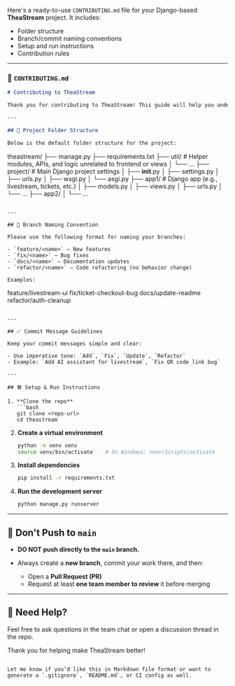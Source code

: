 Here's a ready-to-use `CONTRIBUTING.md` file for your Django-based **TheaStream** project. It includes:

* Folder structure
* Branch/commit naming conventions
* Setup and run instructions
* Contribution rules

---

### 📄 `CONTRIBUTING.md`

```markdown
# Contributing to TheaStream

Thank you for contributing to TheaStream! This guide will help you understand the project structure, naming conventions, and how to set up your local development environment.

---

## 📁 Project Folder Structure

Below is the default folder structure for the project:

```

theastream/
├── manage.py
├── requirements.txt
├── util/               # Helper modules, APIs, and logic unrelated to frontend or views
│   └── ...
├── project/            # Main Django project settings
│   ├── **init**.py
│   ├── settings.py
│   ├── urls.py
│   ├── wsgi.py
│   └── asgi.py
├── app1/               # Django app (e.g., livestream, tickets, etc.)
│   ├── models.py
│   ├── views.py
│   ├── urls.py
│   └── ...
├── app2/
│   └── ...

```

---

## 🌱 Branch Naming Convention

Please use the following format for naming your branches:

- `feature/<name>` – New features  
- `fix/<name>` – Bug fixes  
- `docs/<name>` – Documentation updates  
- `refactor/<name>` – Code refactoring (no behavior change)

Examples:
```

feature/livestream-ui
fix/ticket-checkout-bug
docs/update-readme
refactor/auth-cleanup

````

---

## ✅ Commit Message Guidelines

Keep your commit messages simple and clear:

- Use imperative tone: `Add`, `Fix`, `Update`, `Refactor`
- Example: `Add AI assistant for livestream`, `Fix QR code link bug`

---

## 🛠️ Setup & Run Instructions

1. **Clone the repo**
   ```bash
   git clone <repo-url>
   cd theastream
````

2. **Create a virtual environment**

   ```bash
   python -m venv venv
   source venv/bin/activate    # On Windows: venv\Scripts\activate
   ```

3. **Install dependencies**

   ```bash
   pip install -r requirements.txt
   ```

4. **Run the development server**

   ```bash
   python manage.py runserver
   ```

---

## 🚫 Don't Push to `main`

* **DO NOT push directly to the `main` branch.**
* Always create a **new branch**, commit your work there, and then:

  * Open a **Pull Request (PR)**
  * Request at least **one team member to review** it before merging

---

## 🙌 Need Help?

Feel free to ask questions in the team chat or open a discussion thread in the repo.

Thank you for helping make TheaStream better!

```

Let me know if you’d like this in Markdown file format or want to generate a `.gitignore`, `README.md`, or CI config as well.
```

